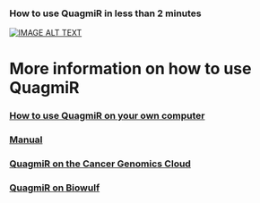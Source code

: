### How to use QuagmiR in less than 2 minutes

[![IMAGE ALT TEXT](http://img.youtube.com/vi/QxBkisDwI8A/0.jpg)](http://www.youtube.com/watch?v=QxBkisDwI8A "How to use QuagmiR in less than 2 minutes")

# More information on how to use QuagmiR

### [How to use QuagmiR on your own computer](https://github.com/Gu-Lab-RBL-NCI/QuagmiR/wiki/How-to-use-QuagmiR-on-your-own-computer)
### [Manual](https://github.com/Gu-Lab-RBL-NCI/QuagmiR/wiki/Manual)
### [QuagmiR on the Cancer Genomics Cloud](https://github.com/Gu-Lab-RBL-NCI/QuagmiR/wiki/QuagmiR-on-the-Cancer-Genomics-Cloud)
### [QuagmiR on Biowulf](https://github.com/Gu-Lab-RBL-NCI/QuagmiR/wiki/QuagmiR-on-Biowulf)
